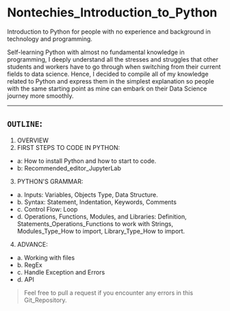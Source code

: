 # Nontechies_Introduction_to_Python

 Introduction to Python for people with no experience and background in technology and programming.
 
 Self-learning Python with almost no fundamental knowledge in programming, I deeply understand all the stresses and struggles that other students and workers have to go through when switching from their current fields to data science. Hence, I decided to compile all of my knowledge related to Python and express them in the simplest explanation so people with the same starting point as mine can embark on their Data Science journey more smoothly.
 
------
## __`OUTLINE`__:
1. OVERVIEW
2. FIRST STEPS TO CODE IN PYTHON:
- a: How to install Python and how to start to code.
- b: Recommended_editor_JupyterLab
3. PYTHON'S GRAMMAR:
- a. Inputs: Variables, Objects Type, Data Structure.
- b. Syntax: Statement, Indentation, Keywords, Comments
- c. Control Flow: Loop
- d. Operations, Functions, Modules, and Libraries: Definition, Statements_Operations_Functions to work with Strings, Modules_Type_How to import, Library_Type_How to import.
4. ADVANCE:
- a. Working with files
- b. RegEx
- c. Handle Exception and Errors
- d. API



> Feel free to pull a request if you encounter any errors in this Git_Repository.
